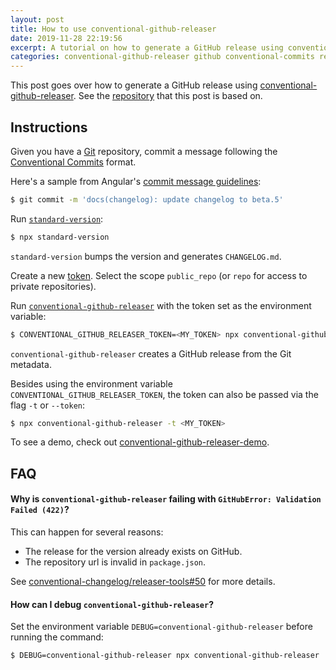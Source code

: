 ```yaml
---
layout: post
title: How to use conventional-github-releaser
date: 2019-11-28 22:19:56
excerpt: A tutorial on how to generate a GitHub release using conventional-github-releaser.
categories: conventional-github-releaser github conventional-commits release npm npx standard-version debug
---
```


This post goes over how to generate a GitHub release using [conventional-github-releaser](https://github.com/conventional-changelog/releaser-tools/tree/master/packages/conventional-github-releaser). See the [repository](https://github.com/remarkablemark/conventional-github-releaser-demo) that this post is based on.

## Instructions

Given you have a [Git](https://git-scm.com/) repository, commit a message following the [Conventional Commits](https://www.conventionalcommits.org/) format.

Here's a sample from Angular's [commit message guidelines](https://github.com/angular/angular/blob/22b96b9/CONTRIBUTING.md#-commit-message-guidelines):

```sh
$ git commit -m 'docs(changelog): update changelog to beta.5'
```

Run [`standard-version`](https://www.npmjs.com/package/standard-version):

```sh
$ npx standard-version
```

`standard-version` bumps the version and generates `CHANGELOG.md`.

Create a new [token](https://github.com/settings/tokens/new). Select the scope `public_repo` (or `repo` for access to private repositories).

Run [`conventional-github-releaser`](https://www.npmjs.com/package/conventional-github-releaser) with the token set as the environment variable:

```sh
$ CONVENTIONAL_GITHUB_RELEASER_TOKEN=<MY_TOKEN> npx conventional-github-releaser
```

`conventional-github-releaser` creates a GitHub release from the Git metadata.

Besides using the environment variable `CONVENTIONAL_GITHUB_RELEASER_TOKEN`, the token can also be passed via the flag `-t` or `--token`:

```sh
$ npx conventional-github-releaser -t <MY_TOKEN>
```

To see a demo, check out [conventional-github-releaser-demo](https://github.com/remarkablemark/conventional-github-releaser-demo).

## FAQ

#### Why is `conventional-github-releaser` failing with `GitHubError: Validation Failed (422)`?

This can happen for several reasons:

- The release for the version already exists on GitHub.
- The repository url is invalid in `package.json`.

See [conventional-changelog/releaser-tools#50](https://github.com/conventional-changelog/releaser-tools/issues/50) for more details.

#### How can I debug `conventional-github-releaser`?

Set the environment variable `DEBUG=conventional-github-releaser` before running the command:

```sh
$ DEBUG=conventional-github-releaser npx conventional-github-releaser
```
